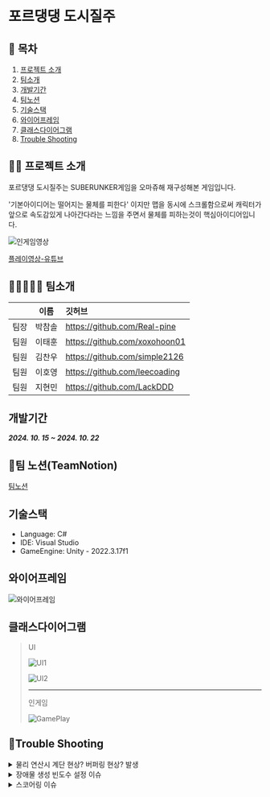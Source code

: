 # 포르댕댕 도시질주

## 📖 목차

1. [프로젝트 소개](#프로젝트-소개)
2. [팀소개](#팀소개)
3. [개발기간](#개발기간)
4. [팀노션](#팀노션)
5. [기술스택](#기술스택)
6. [와이어프레임](#와이어프레임)
7. [클래스다이어그램](#클래스다이어그램)
8. [Trouble Shooting](#trouble-shooting)

## 👨‍🏫 프로젝트 소개

포르댕댕 도시질주는 SUBERUNKER게임을 오마쥬해 재구성해본 게임입니다.

'기본아이디어는 떨어지는 물체를 피한다' 이지만 맵을 동시에 스크롤함으로써
캐릭터가 앞으로 속도감있게 나아간다라는 느낌을 주면서 물체를 피하는것이 핵심아이디어입니다.

![인게임영상](https://i.ibb.co/vL7hsn3/2024-10-21-22-53-33.gif)

[플레이영상-유튜브](https://youtu.be/YJ_QoOSKQsk)

## 👨🏻‍🤝‍👨🏻 팀소개
|  |이름|깃허브|
|---|---|:---|
|팀장|박참솔|https://github.com/Real-pine|
|팀원|이태훈|https://github.com/xoxohoon01|
|팀원|김찬우|https://github.com/simple2126|
|팀원|이호영|https://github.com/leecoading|
|팀원|지현민|https://github.com/LackDDD|

## 개발기간

___2024. 10. 15 ~ 2024. 10. 22___

## 📄팀 노션(TeamNotion)

[팀노션](https://bush-wineberry-088.notion.site/4-118824ff462c80fb94b1e53c9c083bb5?pvs=4)

## 기술스택

- Language: C#
- IDE: Visual Studio
- GameEngine: Unity - 2022.3.17f1

## 와이어프레임

![와이어프레임](https://i.ibb.co/rFMbBQm/image.png)

## 클래스다이어그램

> UI
> 
> ![UI1](https://i.ibb.co/Rb3NWM0/UI-drawio-1.png)
> 
> ![UI2](https://i.ibb.co/ckxmspw/drawio.png)
>
> ---
> 인게임
> 
> ![GamePlay](https://i.ibb.co/TcVCCmm/drawio-3.png)

## 🚀Trouble Shooting

<details>
<summary>물리 연산시 계단 현상? 버퍼링 현상? 발생</summary>
<div markdown="1">
  
  장애물은 rigidbody.velocity 값을 변경하여 위에서 아래로 내려오도록 설정했으며, FixedUpdate에서 이를 처리했습니다. 
  
  하지만 FixedUpdate는 고정된 시간마다 호출되며, 사람 눈으로 봤을 때 자연스럽게 보이기 위해 1초에 60프레임이 되어야합니다. 
  
  기본설정값에 의해 FixedUpdate는 50프레임이며, 이 때문에 부자연스러워 보였습니다. 
  
  Project Setting에서 FixedTimeStep값을 조절하여 FixedUpdate가 호출되는 빈도를 높여 자연스럽게 보이도록 수정하여 해결했습니다.
</div>
</details>

<details>
<summary>장애물 생성 빈도수 설정 이슈</summary>
<div markdown="1">
  
  난이도 구분을 int형인 1, 2, 3으로 구분지었으며 수가 높을수록 어려운 난이도입니다. 장애물 생성 딜레이를 (1 / 난이도)의 값으로 설정했습니다. 
  
  float delay = ( 1 / gameDifficulty )의 형태였습니다.
  
  이때 gameDifficulty는 int형이기 때문에 반환값은 int형이 되어버렸습니다.
  
  int형 나누기 int형의 경우 float형이 아닌 int형으로 반환되며 나머지는 버려집니다.
 
  그래서 ( 1 / gameDifficulty ) 식에서 1을 float형으로 바꿔주었습니다.
 
  float delay = (1.0f / gameDifficulty)
</div>
</details>

<details>
<summary>스코어링 이슈</summary>
<div markdown="1">
  
  이슈는 두 가지입니다.
  
  1. 로컬멀티플레이 중 먼저 죽은 플레이어의 스코어가 계속해서 올라가는 현상
 
  2. 게임오버 시 다시하기를 선택하면 전판스코어가 이어져서 올라가는 현상



  1번문제의 경우
  
  SettingPlayerScore클래스에서 isScoring이란 bool값을 추가한 뒤 true로 초기화.
 
  저 값을 false로 만드는 메서드를 작성.
  
  hp<=0를 판별하고 게임매니저에서 OnPlayerDeath를 호출하는 메서드 HitCharacter()에
  
  캐릭터 오브젝트를 파괴하고, isScoring을 false로 만드는 메서드를 호출문 추가
  
  그리고 Update()에서 SetPlayerScore() 바로 호출하지않고
 
  if(isScoring)작성해서 호출기준을 변경해서 문제해결



  2번문제의 경우
 
  다시하기는 단순히 씬매니저로 게임씬을 호출하는 것임을 인지.
  
  그래서 playerScore를 초기화시키는 함수 작성 후 Start()에 Initialize함수 배치
  
  항상 씬을 새로 불러올때면 스코어를 0으로 초기화 시키는 것으로 문제 해결
</div>
</details>

